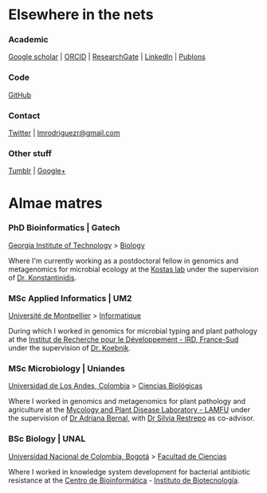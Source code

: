# Elsewhere in the nets

### Academic
[Google scholar](https://scholar.google.com/citations?user=NflBi1cAAAAJ&hl=en) |
[ORCID](http://orcid.org/0000-0001-7603-3093) |
[ResearchGate](https://www.researchgate.net/profile/Luis_Rodriguez-R) |
[LinkedIn](https://www.linkedin.com/profile/view?id=AAMAAAUA4cYBd2fdSpjjM-c26Z1r2GIWVm-TiGg) |
[Publons](https://publons.com/a/326532)

### Code
[GitHub](https://github.com/lmrodriguezr)

### Contact
[Twitter](https://twitter.com/_lrr_) |
[lmrodriguezr@gmail.com](mailto:lmrodriguezr@gmail.com)

### Other stuff
[Tumblr](http://-lrr-.tumblr.com) |
[Google+](http://gplus.to/lrr)

# Almae matres

### PhD Bioinformatics | Gatech
[Georgia Institute of Technology](http://www.gatech.edu/) > [Biology](http://www.biology.gatech.edu/)

Where I'm currently working as a postdoctoral fellow in genomics and metagenomics for microbial ecology at the
[Kostas lab](http://enve-omics.gatech.edu/) under the supervision of
[Dr. Konstantinidis](http://www.ce.gatech.edu/people/faculty/711/overview).

### MSc Applied Informatics | UM2
[Université de Montpellier](http://www.umontpellier.fr/) > [Informatique](http://deptinfofds.univ-montp2.fr/)

During which I worked in genomics for microbial typing and plant pathology at the
[Institut de Recherche pour le Développement - IRD, France-Sud](http://www.france-sud.ird.fr/)
under the supervision of [Dr. Koebnik](http://www.biopred.net/koebnik/).

### MSc Microbiology | Uniandes
[Universidad de Los Andes, Colombia](http://uniandes.edu.co/) > [Ciencias Biológicas](http://cienciasbiologicas.uniandes.edu.co/)

Where I worked in genomics and metagenomics for plant pathology and agriculture at the
[Mycology and Plant Disease Laboratory - LAMFU](http://lamfu.uniandes.edu.co/) under the supervision
of [Dr Adriana Bernal](http://lamfu.uniandes.edu.co/index.php/2-uncategorised/10-adriana-bernal), with
[Dr Silvia Restrepo](http://lamfu.uniandes.edu.co/index.php/9-researchers/9-silvia-restrepo) as co-advisor.

### BSc Biology | UNAL
[Universidad Nacional de Colombia, Bogotá](http://unal.edu.co/) > [Facultad de Ciencias](http://ciencias.bogota.unal.edu.co/)

Where I worked in knowledge system development for bacterial antibiotic resistance at the [Centro de Bioinformática](http://bioinf.ibun.unal.edu.co/) - [Instituto de Biotecnología](http://ibun.unal.edu.co/).

